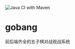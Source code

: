 ![Java CI with Maven](https://github.com/yungyu16/gobang/workflows/Java%20CI%20with%20Maven/badge.svg)
# gobang
前后端齐全的五子棋对战观战系统
